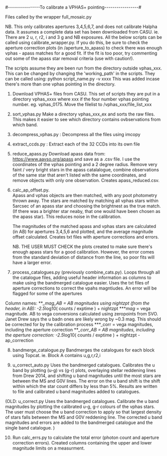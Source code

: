 #----------------To calibrate a VPHAS+ pointing-----------------#

Files called by the wrapper full_mosaic.py


NB. This only calibrates apertures 3,4,5,6,7, and does not calibrate Halpha data. It assumes a complete data set has been downloaded from CASU. ie. There are 2 u, r, r2, i and 3 g and NB exposures. 
All the below scripts can be called using calibrate_wrapper.py. If you do this, be sure to check the aperture correction plots  (in /aperture_to_apass) to check there was enough vphas - apass matches for a good fit. If the fit is too poor, try commenting out some of the apass star removal criteria (use with caution!).

The scripts assume they are been run from the directory outside vphas_xxx. This can be changed by changing the 'working_path' in the scripts. They can be called using:
	python script_name.py -v xxxx
This was added incase there's more than one vphas pointing in the directory.




1. Download VPHAS+ files from CASU. This set of scripts they are put in a directory vphas_xxxx  where xxx if the four number vphas pointing number. eg. vphas_0175. Move the filelist to /vphas_xxx/file_list_xxx 

2. sort_vphas.py  Make a directory vphas_xxx_ex and sorts the raw files. This makes it easier to see which directory contains ovbservations from which band. 

3. decompress_vphas.py : Decompress all the files using imcopy

4. extract_ccds.py : Extract each of the 32 CCDs into its own file

5. reduce_apass.py   Download apass data from: https://www.aavso.org/apass  and save as a .csv file.  I use the coordinates of the vphas pointing and a 2 degree radius. Remove very faint / very bright stars in the apass catalalogue, combine observations of the same star that aren't listed with the same coordinates, and remove objects with only one observation. Creates apass_reduced.csv.


6. calc_ap_offset.py.   
	Apass and vphas objects are then matched, with any poot photometry thrown away.  The stars are matched by matching all vphas stars within 5arcsec of an apass star and choosing the brightnest as the true match. (If there was a brighter star neaby, that one would have been chosen as the apass star). This reduces noise in the calibration.  
	
	The magnitudes of the matched apass and vphas stars are calculated (in AB) for apertures 3,4,5,6 and plotted, and the average magnitude offset calculated. Creates txt files with aperture corrections and errors.
	
	NB. THE USER MUST CHECK the plots created to make sure there's enough apass stars for a good calibration. However, the error comes from the standard deviation of distance from the line, so poor fits will have a larger error.
	

7. process_catalogues.py  (previously combine_cats.py).  Loops through all the catalogue files, adding useful header information as columns to make using the bandmerged catalogue easier. Uses the txt files of aperture corrections to correct the vpahs magntiudes. An error will be flagged for some of the apertures 

Column names: ***_mag_AB = AB magnitudes using nightzpt (from the header, in AB):   -2.5*log10( counts / exptime ) + nightzpt
              ***_mag_ = vega magnitude. AB to vega conversions calculated using zeropoints from SVO. Janet Drew says the u badn ones are likely wrong by ~0.3 mag. This should be corrected for by the calibration process
              ***_corr = vega magnitudes, including the aperture correction
              ***_corr_AB = AB magnitudes, including the aperture correction:  -2.5*log10( counts / exptime ) + nightzpt - ap_correction


8. bandmerge_catalogue.py  Bandmerges the catalogues for each block using Topcat. ie. Block A contains u,g,r,r2,i 

9. u_correct_auto.py  Uses the bandmerged catalogues. Calibrates the u band by plotting (u-g) vs (g-r) plots, overlaying stellar reddening lines from Drew 2014, and shifting u band magnitudes until the most stars are between the MS and G0V lines.
The error on the u band shift is the shift within which the star count differs by less than 5%.
Results are written to file and calibrated u band magnitudes added to catalogues.

(OLD: u_correct.py   Uses the bandmerged catalogues. Calibrate the u band magnitudes by plotting the calibrated u-g, g-r colours of the vphas stars. The user must choose the u band correction to apply so that largest density of stars falls between the MS and G0V reddening line. The corrected u band magnitudes and errors are added to the bandmerged catalogue and the single band catalogue. )


10. Run calc_errs.py to calculate the total error (photon count and aperture correction errors). Created columns containing the upper and lower magnitude limits on a measurment.

